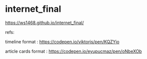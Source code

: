 # internet_final

https://ws1468.github.io/internet_final/



refs:

timeline format : https://codepen.io/viktorjs/pen/KQZYjo

article cards format : https://codepen.io/eyupucmaz/pen/oNbeXOb
